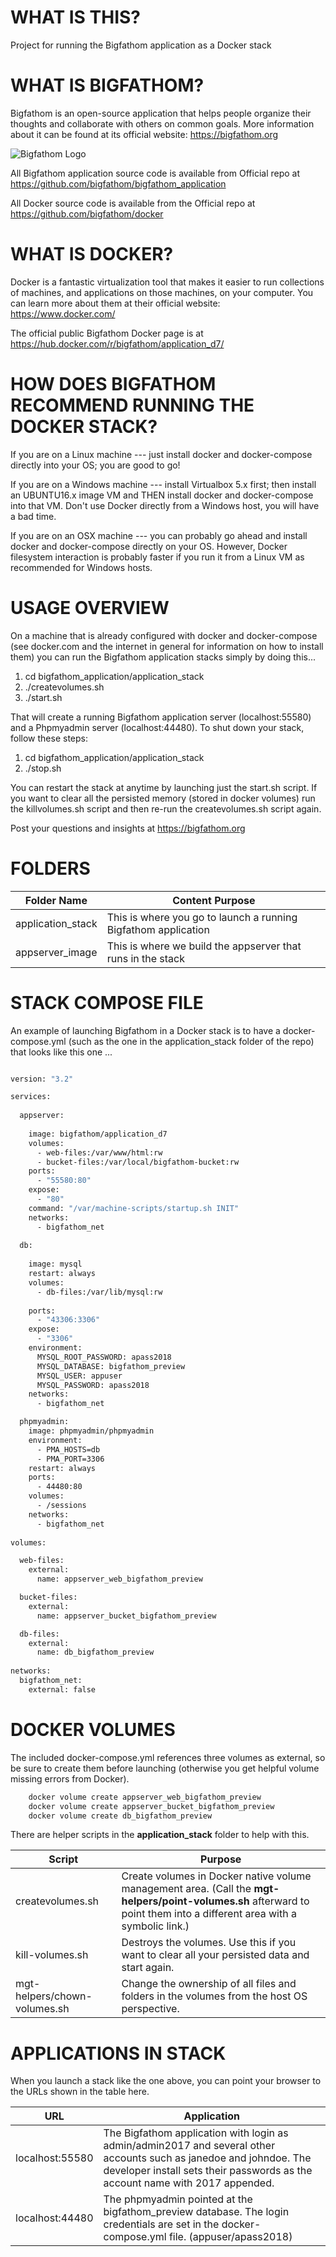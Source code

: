 WHAT IS THIS?
=============
Project for running the Bigfathom application as a Docker stack

WHAT IS BIGFATHOM?
==================
Bigfathom is an open-source application that helps people organize their thoughts
and collaborate with others on common goals.  More information about it 
can be found at its official website: https://bigfathom.org

![Bigfathom Logo](https://github.com/bigfathom/docker/misc/bigfathom_arrows_logo_plus_title.png) 

All Bigfathom application source code is available from Official repo at https://github.com/bigfathom/bigfathom_application

All Docker source code is available from the Official repo at https://github.com/bigfathom/docker 

WHAT IS DOCKER?
===============
Docker is a fantastic virtualization tool that makes it easier to run collections
of machines, and applications on those machines, on your computer.  You can learn
more about them at their official website: https://www.docker.com/

The official public Bigfathom Docker page is at https://hub.docker.com/r/bigfathom/application_d7/

HOW DOES BIGFATHOM RECOMMEND RUNNING THE DOCKER STACK?
======================================================
If you are on a Linux machine --- just install docker and docker-compose
directly into your OS; you are good to go!

If you are on a Windows machine --- install Virtualbox 5.x first; then install
an UBUNTU16.x image VM and THEN install docker and docker-compose into that
VM.  Don't use Docker directly from a Windows host, you will have a bad time.

If you are on an OSX machine --- you can probably go ahead and install 
docker and docker-compose directly on your OS.  However, Docker filesystem interaction
is probably faster if you run it from a Linux VM as recommended for Windows hosts. 

USAGE OVERVIEW
==============
On a machine that is already configured with docker and docker-compose (see docker.com
and the internet in general for information on how to install them) you can run the
Bigfathom application stacks simply by doing this...

1. cd bigfathom_application/application_stack
2. ./createvolumes.sh
3. ./start.sh

That will create a running Bigfathom application server (localhost:55580) and a 
Phpmyadmin server (localhost:44480).  To shut down your stack, follow these
steps:

1. cd bigfathom_application/application_stack
2. ./stop.sh

You can restart the stack at anytime by launching just the start.sh script.
If you want to clear all the persisted memory (stored in docker volumes) run
the killvolumes.sh script and then re-run the createvolumes.sh script again.

Post your questions and insights at https://bigfathom.org

FOLDERS
=======

Folder Name | Content Purpose
------------ | -------------
application_stack | This is where you go to launch a running Bigfathom application
appserver_image | This is where we build the appserver that runs in the stack

STACK COMPOSE FILE
==================
An example of launching Bigfathom in a Docker stack is to have a docker-compose.yml
(such as the one in the application_stack folder of the repo) that looks like
this one ...

```dockerfile

version: "3.2"

services:
  
  appserver:
      
    image: bigfathom/application_d7
    volumes:
      - web-files:/var/www/html:rw
      - bucket-files:/var/local/bigfathom-bucket:rw
    ports:
      - "55580:80"
    expose:
      - "80"
    command: "/var/machine-scripts/startup.sh INIT"
    networks:
      - bigfathom_net
      
  db:
      
    image: mysql
    restart: always
    volumes:
      - db-files:/var/lib/mysql:rw
      
    ports:
      - "43306:3306"    
    expose:
      - "3306"
    environment:
      MYSQL_ROOT_PASSWORD: apass2018
      MYSQL_DATABASE: bigfathom_preview
      MYSQL_USER: appuser
      MYSQL_PASSWORD: apass2018
    networks:
      - bigfathom_net

  phpmyadmin:
    image: phpmyadmin/phpmyadmin
    environment:
      - PMA_HOSTS=db
      - PMA_PORT=3306
    restart: always
    ports:
      - 44480:80
    volumes:
      - /sessions
    networks:
      - bigfathom_net
      
volumes:

  web-files:
    external:
      name: appserver_web_bigfathom_preview

  bucket-files:
    external:
      name: appserver_bucket_bigfathom_preview

  db-files:
    external:
      name: db_bigfathom_preview
      
networks:
  bigfathom_net:
    external: false


```

DOCKER VOLUMES
==============
The included docker-compose.yml references three volumes as external,
so be sure to create them before launching (otherwise you get helpful 
volume missing errors from Docker).

```bash
    docker volume create appserver_web_bigfathom_preview
    docker volume create appserver_bucket_bigfathom_preview
    docker volume create db_bigfathom_preview
```

There are helper scripts in the **application_stack** folder to help with this.

Script  | Purpose
---- | ------------
createvolumes.sh | Create volumes in Docker native volume management area.  (Call the **mgt-helpers/point-volumes.sh** afterward to point them into a different area with a symbolic link.)
kill-volumes.sh | Destroys the volumes.  Use this if you want to clear all your persisted data and start again.
mgt-helpers/chown-volumes.sh | Change the ownership of all files and folders in the volumes from the host OS perspective.

APPLICATIONS IN STACK
=====================
When you launch a stack like the one above, you can point your browser
to the URLs shown in the table here.

URL  | Application
---- | ------------
localhost:55580 | The Bigfathom application with login as admin/admin2017 and several other accounts such as janedoe and johndoe. The developer install sets their passwords as the account name with 2017 appended.
localhost:44480 | The phpmyadmin pointed at the bigfathom_preview database.  The login credentials are set in the docker-compose.yml file.  (appuser/apass2018)

